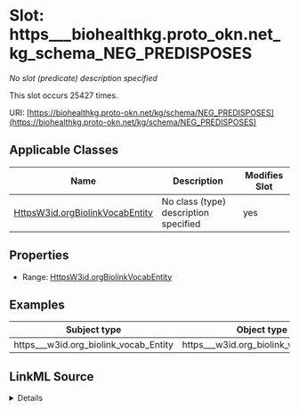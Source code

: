 

# Slot: https___biohealthkg.proto_okn.net_kg_schema_NEG_PREDISPOSES


_No slot (predicate) description specified_






This slot occurs 25427 times.


URI: [https://biohealthkg.proto-okn.net/kg/schema/NEG_PREDISPOSES](https://biohealthkg.proto-okn.net/kg/schema/NEG_PREDISPOSES)



<!-- no inheritance hierarchy -->





## Applicable Classes

| Name | Description | Modifies Slot |
| --- | --- | --- |
| [HttpsW3id.orgBiolinkVocabEntity](../classes/HttpsW3id.orgBiolinkVocabEntity.md) | No class (type) description specified |  yes  |







## Properties

* Range: [HttpsW3id.orgBiolinkVocabEntity](../classes/HttpsW3id.orgBiolinkVocabEntity.md)






## Examples

| Subject type | Object type | Example subject | Example object | Occurrences |
| --- | --- | --- | --- | --- |
| https___w3id.org_biolink_vocab_Entity | https___w3id.org_biolink_vocab_Entity | http://linkedlifedata.com/resource/umls/id/C0000378 | http://linkedlifedata.com/resource/umls/id/C0020538 | 25427 |




## LinkML Source

<details>

```yaml
name: https___biohealthkg.proto-okn.net_kg_schema_NEG_PREDISPOSES
annotations:
  count:
    tag: count
    value: 25427
description: No slot (predicate) description specified
examples:
- object:
    example_object: http://linkedlifedata.com/resource/umls/id/C0020538
    example_object_type: https___w3id.org_biolink_vocab_Entity
    example_predicate: https://biohealthkg.proto-okn.net/kg/schema/NEG_PREDISPOSES
    example_subject: http://linkedlifedata.com/resource/umls/id/C0000378
    example_subject_type: https___w3id.org_biolink_vocab_Entity
from_schema: biohealth
rank: 1000
slot_uri: https://biohealthkg.proto-okn.net/kg/schema/NEG_PREDISPOSES
alias: https___biohealthkg.proto_okn.net_kg_schema_NEG_PREDISPOSES
domain_of:
- https___w3id.org_biolink_vocab_Entity
range: https___w3id.org_biolink_vocab_Entity

```
</details>